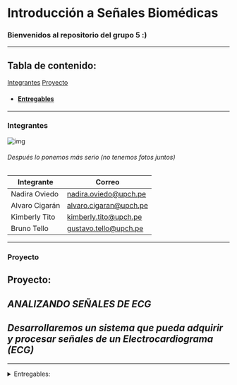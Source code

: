 # Introducción a Señales Biomédicas
### <a name="bienvenida"></a>Bienvenidos al repositorio del grupo 5 :)
---

## Tabla de contenido:
[Integrantes](#integrantes)
[Proyecto](#proyecto)
* #### [**Entregables**](#entregables)

---
### Integrantes
![img](Software/wsp.png)
###### Después lo ponemos más serio (no tenemos fotos juntos)
| **Integrante** | **Correo**|
| ---------| ----------|
| Nadira Oviedo | nadira.oviedo@upch.pe |
| Alvaro Cigarán | alvaro.cigaran@upch.pe |
| Kimberly Tito | kimberly.tito@upch.pe |
| Bruno Tello | gustavo.tello@upch.pe |
  
---
### Proyecto
## <a name="proyecto"></a>Proyecto:
## *ANALIZANDO SEÑALES DE ECG*
## *Desarrollaremos un sistema que pueda adquirir y procesar señales de un Electrocardiograma (ECG)*
---

<details>
## <summary><a name="entregables"></a>Entregables:</summary>
  - Primer entregable
  - Segundo entregable
  - Tercer entregable
  - Cuarto entregable
</details>
